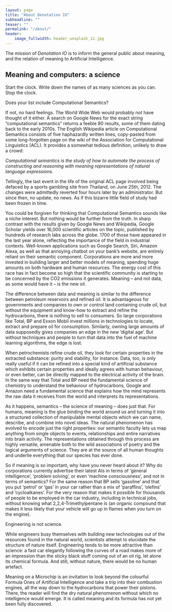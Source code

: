 ```yaml
---
layout: page
title: "About Denotation IO"
subheadline: ""
teaser: ""
permalink: "/about/"
header:
    image_fullwidth: header_unsplash_12.jpg
---
```


The mission of *Denotation IO* is to inform the general public about meaning, and the relation of meaning to Artificial Intelligence. 




## Meaning and computers: a science

Start the clock. Write down the names of as many sciences as you can. Stop the clock.

Does your list include Computational Semantics?

If not, no hard feelings. The World Wide Web would probably not have thought of it either. A search on Google News for the exact string “computational semantics” returns a feeble 80 results, some of them dating back to the early 2010s. The English Wikipedia article on Computational Semantics consists of five haphazardly written lines, copy-pasted from some long-forgotten page on the wiki of the Association for Computational Linguistics (ACL). It provides a somewhat tedious definition, unlikely to draw a crowd:

*Computational semantics is the study of how to automate the process of constructing and reasoning with meaning representations of natural language expressions.*

Tellingly, the last event in the life of the original ACL page involved being defaced by a sports gambling site from Thailand, on June 25th, 2012. The changes were admittedly reverted four hours later by an administrator. But since then, no update, no news. As if this bizarre little field of study had been frozen in time. 

You could be forgiven for thinking that Computational Semantics sounds like a niche interest. But nothing would be further from the truth. In sharp contrast with the results given by Google News and Wikipedia, Google Scholar yields over 16,000 scientific articles on the topic, published by hundreds of research labs across the globe. 1700 of those have appeared in the last year alone, reflecting the importance of the field in industrial contexts. Well-known applications such as Google Search, Siri, Amazon Alexa, as well as that annoying chatbot on your bank’s website, are entirely reliant on their semantic component. Corporations are more and more invested in building larger and better models of meaning, spending huge amounts on both hardware and human resources. The energy cost of this race has in fact become so high that the scientific community is starting to be concerned by the CO2 emissions it generates. Meaning – and not data, as some would have it – is the new oil.

The difference between data and meaning is similar to the difference between petroleum reservoirs and refined oil. It is advantageous for governments and companies to own or control land containing crude oil, but without the equipment and know-how to extract and refine the hydrocarbons, there is nothing to sell to consumers. So large corporations like Total, BP and Exxon Mobil invest millions in technologies to locate, extract and prepare oil for consumption. Similarly, owning large amounts of data supposedly gives companies an edge in the new ‘digital age’. But without techniques and people to turn that data into the fuel of machine learning algorithms, the edge is lost. 

When petrochemists refine crude oil, they look for certain properties in the extracted substance: purity and stability, for instance. Data, too, is only really useful if it can be refined into a special kind of artificial substance which exhibits certain properties and ideally agrees with human behaviour, or even better, can be directly mapped to the electrical activity of the brain. In the same way that Total and BP need the fundamental science of chemistry to understand the behaviour of hydrocarbons, Google and Amazon need a fundamental science that explains how the mind represents the raw data it receives from the world and interprets its representations.

As it happens, semantics – the science of meaning – does just that. For humans, meaning is the glue binding the world around us and turning it into a structured collection of manipulable mental objects which we can name, describe, and combine into novel ideas. The natural phenomenon has evolved to encode just the right properties: our semantic faculty lets us map anything from single objects to events, relationships and entire narratives into brain activity. The representations obtained through this process are highly versatile, amenable both to the wild associations of poetry and the logical arguments of science. They are at the source of all human thoughts and underlie everything that our species has ever done.

So if meaning is so important, why have you never heard about it? Why do corporations currently advertise their latest AIs in terms of ‘general intelligence’, ‘problem solving’, or even ‘machine consciousness’, and not in terms of semantics? For the same reason that BP sells ‘gasoline’ and that you put ‘petrol’ or ‘gas’ in your car rather than a mix of ‘paraffins’, ‘olefins’ and ‘cycloalkanes’. For the very reason that makes it possible for thousands of people to be employed in the car industry, including in technical jobs, without knowing what 2,2,4-Trimethylpentane is (an organic compound that makes it less likely that your vehicle will go up in flames when you turn on the engine).

Engineering is not science.

While engineers busy themselves with building new technologies out of the resources found in the natural world, scientists attempt to elucidate the structure of nature itself. Engineering tends to be more attractive than science: a fast car elegantly following the curves of a road makes more of an impression than the sticky black stuff coming out of an oil rig, let alone its chemical formula. And still, without nature, there would be no human artefact.

Meaning on a Microchip is an invitation to look beyond the colourful Formula Ones of Artificial Intelligence and take a trip into their combustion engines, all the way down to the hydrocarbons that power their pistons. There, the reader will find the dry natural phenomenon without which no intelligence would emerge. It is called meaning and its formula has not yet been fully discovered.

